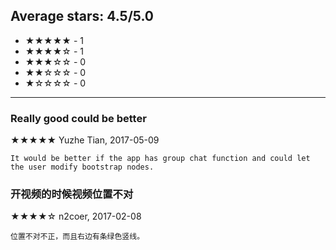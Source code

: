 ## Average stars: 4.5/5.0

- ★★★★★ - 1
- ★★★★☆ - 1
- ★★★☆☆ - 0
- ★★☆☆☆ - 0
- ★☆☆☆☆ - 0

---

### Really good could be better

★★★★★ Yuzhe Tian, 2017-05-09

```
It would be better if the app has group chat function and could let the user modify bootstrap nodes.
```

### 开视频的时候视频位置不对

★★★★☆ n2coer, 2017-02-08

```
位置不对不正，而且右边有条绿色竖线。
```

